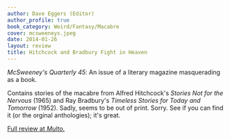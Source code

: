 ```yaml
---
author: Dave Eggers (Editor)
author_profile: true
book_category: Weird/Fantasy/Macabre
cover: mcsweeneys.jpeg
date: 2014-01-26
layout: review
title: Hitchcock and Bradbury Fight in Heaven
---
```


*McSweeney's Quarterly 45*: An issue of a literary magazine masquerading as a book.

Contains stories of the macabre from Alfred Hitchcock's *Stories Not for the Nervous* (1965) and Ray Bradbury's *Timeless Stories for Today and Tomorrow* (1952). Sadly, seems to be out of print. Sorry. See if you can find it (or the orginal anthologies); it's great.

[Full review at *Multo*.](https://multoghost.wordpress.com/2014/01/26/tales-of-the-weird-old-and-not-so-old/)
